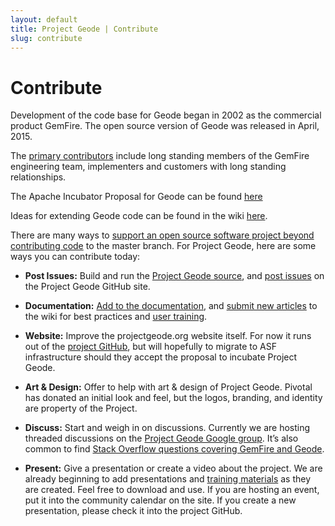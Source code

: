 ```yaml
---
layout: default
title: Project Geode | Contribute
slug: contribute
---
```


# Contribute

Development of the code base for Geode began in 2002 as the commercial product GemFire. The open source version of Geode was released in April, 2015. 

The [primary contributors](https://github.com/project-geode/docs/wiki/Apache-Incubator-Proposal#Initial_Committers) include long standing members of the GemFire engineering team, implementers and customers with long standing relationships.

The Apache Incubator Proposal for Geode can be found [here](https://github.com/project-geode/docs/wiki/Apache-Incubator-Proposal)

Ideas for extending Geode code can be found in the wiki [here](https://github.com/project-geode/docs/wiki/How-to-Contribute).

There are many ways to [support an open source software project beyond contributing code](http://opensource.com/business/14/12/8-ways-contribute-open-source-without-writing-code) to the master branch. For Project Geode, here are some ways you can contribute today:

* **Post Issues:** Build and run the [Project Geode source](https://network.pivotal.io/products/project-geode), and [post issues](https://github.com/project-geode/docs/issues) on the Project Geode GitHub site.

* **Documentation:** [Add to the documentation](https://github.com/project-geode/docs), and [submit new articles](https://github.com/project-geode/docs/wiki) to the wiki for best practices and [user training](https://github.com/project-geode/training).

* **Website:** Improve the projectgeode.org website itself. For now it runs out of the [project GitHub](https://github.com/project-geode/docs/tree/gh-pages), but will hopefully to migrate to ASF infrastructure should they accept the proposal to incubate Project Geode.

* **Art & Design:** Offer to help with art & design of Project Geode. Pivotal has donated an initial look and feel, but the logos, branding, and identity are property of the Project.

* **Discuss:** Start and weigh in on discussions. Currently we are hosting threaded discussions on the [Project Geode Google group](https://groups.google.com/forum/#!forum/project-geode). It’s also common to find [Stack Overflow questions covering GemFire and Geode](http://stackoverflow.com/questions/tagged/gemfire+or+geode). 

* **Present:** Give a presentation or create a video about the project.  We are already beginning to add presentations and [training materials](https://github.com/project-geode/training) as they are created.  Feel free to download and use.  If you are hosting an event, put it into the community calendar on the site. If you create a new presentation, please check it into the project GitHub.

